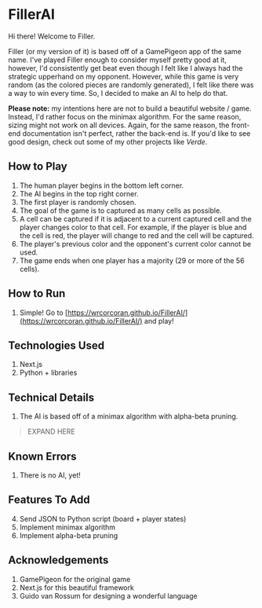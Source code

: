 # FillerAI
Hi there! Welcome to Filler.

Filler (or my version of it) is based off of a GamePigeon app of the same name.
I've played Filler enough to consider myself pretty good at it, however, I'd consistently get beat even though I felt like I always had the strategic upperhand on my opponent. However, while this game is very random (as the colored pieces are randomly generated), I felt like there was a way to win every time. So, I decided to make an AI to help do that.

**Please note:** my intentions here are not to build a beautiful website / game. Instead, I'd rather focus on the minimax algorithm. For the same reason, sizing might not work on all devices. Again, for the same reason, the front-end documentation isn't perfect, rather the back-end is. If you'd like to see good design, check out some of my other projects like *Verde*.  

## How to Play
1. The human player begins in the bottom left corner.
2. The AI begins in the top right corner.
3. The first player is randomly chosen.
4. The goal of the game is to captured as many cells as possible.
5. A cell can be captured if it is adjacent to a current captured cell and the player changes color to that cell. For example, if the player is blue and the cell is red, the player will change to red and the cell will be captured.
6. The player's previous color and the opponent's current color cannot be used.
7. The game ends when one player has a majority (29 or more of the 56 cells).

## How to Run
1. Simple! Go to [https://wrcorcoran.github.io/FillerAI/](https://wrcorcoran.github.io/FillerAI/) and play!

## Technologies Used
1. Next.js
2. Python + libraries

## Technical Details
1. The AI is based off of a minimax algorithm with alpha-beta pruning.
> EXPAND HERE

## Known Errors
1. There is no AI, yet!

## Features To Add
4. Send JSON to Python script (board + player states)
5. Implement minimax algorithm
6. Implement alpha-beta pruning

## Acknowledgements
1. GamePigeon for the original game
2. Next.js for this beautiful framework
3. Guido van Rossum for designing a wonderful language
